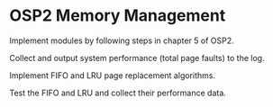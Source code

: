 # OSP2 Memory Management


Implement  modules by following steps in chapter 5 of OSP2. 

Collect and output system performance (total page faults) to the log.

Implement FIFO and LRU page replacement algorithms.

Test the FIFO and LRU and collect their performance data.
